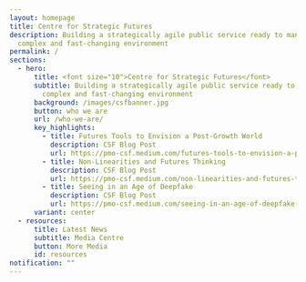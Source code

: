 ```yaml
---
layout: homepage
title: Centre for Strategic Futures
description: Building a strategically agile public service ready to manage a
  complex and fast-changing environment
permalink: /
sections:
  - hero:
      title: <font size="10">Centre for Strategic Futures</font>
      subtitle: Building a strategically agile public service ready to manage a
        complex and fast-changing environment
      background: /images/csfbanner.jpg
      button: who we are
      url: /who-we-are/
      key_highlights:
        - title: Futures Tools to Envision a Post-Growth World
          description: CSF Blog Post
          url: https://pmo-csf.medium.com/futures-tools-to-envision-a-post-growth-world-14bfc39d4a90-biotech-to-tech-bio-28bc3062a6ac
        - title: Non-Linearities and Futures Thinking
          description: CSF Blog Post
          url: https://pmo-csf.medium.com/non-linearities-and-futures-thinking-be44add07636
        - title: Seeing in an Age of Deepfake
          description: CSF Blog Post
          url: https://pmo-csf.medium.com/seeing-in-an-age-of-deepfake-reflections-from-one-century-ago-1bcd6179dd42
      variant: center
  - resources:
      title: Latest News
      subtitle: Media Centre
      button: More Media
      id: resources
notification: ""
---
```

